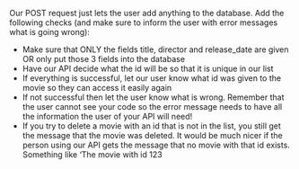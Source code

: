 Our POST request just lets the user add anything to the database. Add the following
checks (and make sure to inform the user with error messages what is going wrong):
- Make sure that ONLY the fields title, director and release_date are given OR
only put those 3 fields into the database
- Have our API decide what the id will be so that it is unique in our list
- If everything is successful, let our user know what id was given to the movie
so they can access it easily again
- If not successful then let the user know what is wrong. Remember that the
user cannot see your code so the error message needs to have all the
information the user of your API will need!
- If you try to delete a movie with an id that is not in the list, you still get the message
that the movie was deleted. It would be much nicer if the person using our API gets
the message that no movie with that id exists. Something like ‘The movie with id 123